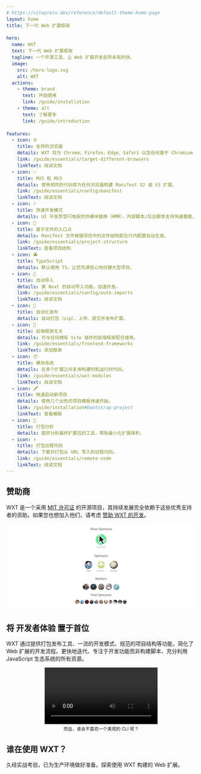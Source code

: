 ```yaml
---
# https://vitepress.dev/reference/default-theme-home-page
layout: home
title: 下一代 Web 扩展框架

hero:
  name: WXT
  text: 下一代 Web 扩展框架
  tagline: 一个开源工具，让 Web 扩展开发前所未有的快。
  image:
    src: /hero-logo.svg
    alt: WXT
  actions:
    - theme: brand
      text: 开始使用
      link: /guide/installation
    - theme: alt
      text: 了解更多
      link: /guide/introduction

features:
  - icon: 🌐
    title: 支持的浏览器
    details: WXT 将为 Chrome、Firefox、Edge、Safari 以及任何基于 Chromium 的浏览器构建扩展。
    link: /guide/essentials/target-different-browsers
    linkText: 阅读文档
  - icon: ✅
    title: MV2 和 MV3
    details: 使用相同的代码库为任何浏览器构建 Manifest V2 或 V3 扩展。
    link: /guide/essentials/config/manifest
    linkText: 阅读文档
  - icon: ⚡
    title: 快速开发模式
    details: UI 开发享受闪电般的热模块替换（HMR），内容脚本/后台脚本支持快速重载，实现更快的迭代。
  - icon: 📂
    title: 基于文件的入口点
    details: Manifest 文件根据项目中的文件结构配合行内配置自动生成。
    link: /guide/essentials/project-structure
    linkText: 查看项目结构
  - icon: 🚔
    title: TypeScript
    details: 默认使用 TS，让您充满信心地创建大型项目。
  - icon: 🦾
    title: 自动导入
    details: 类 Nuxt 的自动导入功能，加速开发。
    link: /guide/essentials/config/auto-imports
    linkText: 阅读文档
  - icon: 🤖
    title: 自动化发布
    details: 自动打包（zip）、上传、提交并发布扩展。
  - icon: 🎨
    title: 前端框架无关
    details: 可与任何拥有 Vite 插件的前端框架配合使用。
    link: /guide/essentials/frontend-frameworks
    linkText: 添加框架
  - icon: 📦
    title: 模块系统
    details: 在多个扩展之间复用构建时和运行时代码。
    link: /guide/essentials/wxt-modules
    linkText: 阅读文档
  - icon: 🖍️
    title: 快速启动新项目
    details: 使用几个出色的项目模板快速开始。
    link: /guide/installation#bootstrap-project
    linkText: 查看模板
  - icon: 📏
    title: 打包分析
    details: 提供分析最终扩展包的工具，帮助最小化扩展体积。
  - icon: ⬇️
    title: 打包远程代码
    details: 下载并打包从 URL 导入的远程代码。
    link: /guide/essentials/remote-code
    linkText: 阅读文档
---
```


## 赞助商

WXT 是一个采用 [MIT 许可证](https://github.com/wxt-dev/wxt/blob/main/LICENSE) 的开源项目，其持续发展完全依赖于这些优秀支持者的资助。如果您也想加入他们，请考虑 [赞助 WXT 的开发](https://github.com/sponsors/wxt-dev)。

<a href="https://github.com/sponsors/wxt-dev"><img alt="WXT 赞助商" src="https://raw.githubusercontent.com/wxt-dev/static/refs/heads/main/sponsorkit/sponsors-wide.svg"></a>

## 将 <span style="color: var(--vp-c-brand-1)">开发者体验</span> 置于首位

WXT 通过提供打包发布工具、一流的开发模式、规范的项目结构等功能，简化了 Web 扩展的开发流程。更快地迭代、专注于开发功能而非构建脚本、充分利用 JavaScript 生态系统的所有资源。

<div style="margin: auto; width: 100%; max-width: 900px; text-align: center">
  <video src="https://github.com/wxt-dev/wxt/assets/10101283/4d678939-1bdb-495c-9c36-3aa281d84c94" controls></video>
  <br />
  <small>
    而且，谁会不喜欢一个美观的 CLI 呢？
  </small>
</div>

## 谁在使用 WXT？

久经实战考验，已为生产环境做好准备。探索使用 WXT 构建的 Web 扩展。

<ClientOnly>
  <UsingWxtSection />
</ClientOnly>
